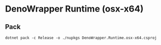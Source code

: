 # DenoWrapper Runtime (osx-x64)

## Pack

```shell
dotnet pack -c Release -o ./nupkgs DenoWrapper.Runtime.osx-x64.csproj
```